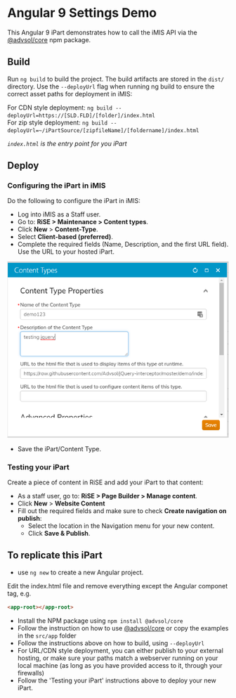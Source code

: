 # Angular 9 Settings Demo
This Angular 9 iPart demonstrates how to call the iMIS API via the [@advsol/core](https://www.npmjs.com/package/@advsol/core) npm package.

## Build
Run `ng build` to build the project. The build artifacts are stored in the `dist/` directory. Use the `--deployUrl` flag when running ng build to ensure the correct asset paths for deployment in iMIS:

For CDN style deployment:
`ng build --deployUrl=https://[SLD.FLD]/[folder]/index.html `  
For zip style deployment:
`ng build --deployUrl=~/iPartSource/[zipfileName]/[foldername]/index.html `

_`index.html` is the entry point for you iPart_

## Deploy

### Configuring the iPart in iMIS
Do the following to configure the iPart in iMIS:
 - Log into iMIS as a Staff user.
 - Go to: **RiSE > Maintenance > Content types**.
 - Click **New** > **Content-Type**.
 - Select **Client-based (preferred)**.
 - Complete the required fields (Name, Description, and the first URL field). Use the URL to your hosted iPart.
 
![content type screen shot](https://raw.githubusercontent.com/Advsol/jQuery-interceptor/master/images/content-type.PNG)
 - Save the iPart/Content Type.

### Testing your iPart

Create a piece of content in RiSE and add your iPart to that content:

 - As a staff user, go to: **RiSE > Page Builder > Manage content**.
 - Click **New** > **Website Content**
 - Fill out the required fields and make sure to check **Create navigation on publish**:
	 - Select the location in the Navigation menu for your new content.
	 - Click **Save & Publish**.
 


## To replicate this iPart 
- use `ng new` to create a new Angular project.

Edit the index.html file and remove everything except the Angular componet tag, e.g.
```html
<app-root></app-root>
```
- Install the NPM package using `npm install @advsol/core`
- Follow the instruction on how to use [@advsol/core](https://www.npmjs.com/package/@advsol/core) or copy the examples in the `src/app` folder
- Follow the instructions above on how to build, using `--deployUrl`
- For URL/CDN style deployment, you can either publish to your external hosting, or make sure your paths match a webserver running on your local machine (as long as you have provided access to it, through your firewalls)
- Follow the 'Testing your iPart' instructions above to deploy your new iPart.


